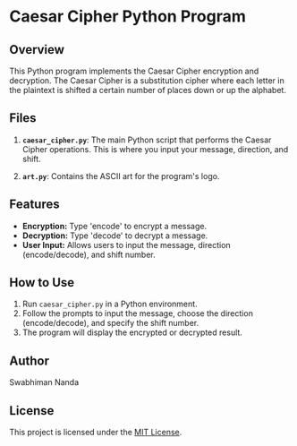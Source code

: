 # Caesar Cipher Python Program

## Overview

This Python program implements the Caesar Cipher encryption and decryption. The Caesar Cipher is a substitution cipher where each letter in the plaintext is shifted a certain number of places down or up the alphabet.

## Files

1. **`caesar_cipher.py`**: The main Python script that performs the Caesar Cipher operations. This is where you input your message, direction, and shift.

2. **`art.py`**: Contains the ASCII art for the program's logo.

## Features

- **Encryption:** Type 'encode' to encrypt a message.
- **Decryption:** Type 'decode' to decrypt a message.
- **User Input:** Allows users to input the message, direction (encode/decode), and shift number.

## How to Use

1. Run `caesar_cipher.py` in a Python environment.
2. Follow the prompts to input the message, choose the direction (encode/decode), and specify the shift number.
3. The program will display the encrypted or decrypted result.


## Author

Swabhiman Nanda

## License

This project is licensed under the [MIT License](LICENSE).
